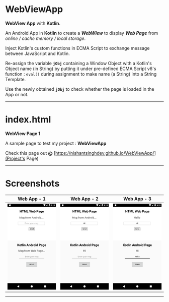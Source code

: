 # WebViewApp
**WebView App** with **Kotlin**.

An Android App in **Kotlin** to create a _**WebWiew**_ to display _**Web Page**_ from _online / cache memory / local storage_.

Inject Kotlin's custom functions in ECMA Script to exchange message between JavaScript and Kotlin.

Re-assign the variable **`jObj`** containing a Window Object with a Kotlin's Object name (in String) by putting it under pre-defined ECMA Script v6's function : `eval()` during assignment to make name (a String) into a String Template.

Use the newly obtained **`jObj`** to check whether the page is loaded in the App or not.

---

# index.html
**WebView Page 1**

A sample page to test my project : **WebViewApp**

Check this page out **@** [https://nishantsinghdev.github.io/WebViewApp/](Project's Page)

---

# Screenshots
|  Web App - 1  |  Web App - 2  |  Web App - 3  |
| :-----------: | :-----------: | :-----------: |
| ![Pic-1](./screenshots/Pic-1.png) | ![Pic-2](./screenshots/Pic-2.png) | ![Pic-3](./screenshots/Pic-3.png) |

---
